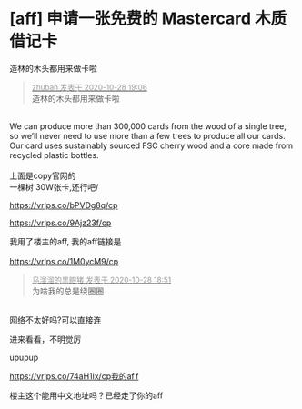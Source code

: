 # [aff] 申请一张免费的 Mastercard 木质借记卡


造林的木头都用来做卡啦

<div class="quote"><blockquote><font size="2"><a href="https://www.hostloc.com/forum.php?mod=redirect&amp;goto=findpost&amp;pid=9365696&amp;ptid=759458" target="_blank"><font color="#999999">zhuban 发表于 2020-10-28 19:06</font></a></font><br />
造林的木头都用来做卡啦</blockquote></div><br />
We can produce more than 300,000 cards from the wood of a single tree, so we’ll never need to use more than a few trees to produce all our cards. Our card uses sustainably sourced FSC cherry wood and a core made from recycled plastic bottles.<br />
<br />
上面是copy官网的<br />
一棵树 30W张卡,还行吧/

https://vrlps.co/bPVDg8q/cp

https://vrlps.co/9Ajz23f/cp

我用了楼主的aff, 我的aff链接是<br />
<br />
https://vrlps.co/1M0ycM9/cp

<div class="quote"><blockquote><font size="2"><a href="https://www.hostloc.com/forum.php?mod=redirect&amp;goto=findpost&amp;pid=9365637&amp;ptid=759458" target="_blank"><font color="#999999">乌溜溜的黑眼猪 发表于 2020-10-28 18:51</font></a></font><br />
为啥我的总是绕圈圈</blockquote></div><br />
网络不太好吗?可以直接连

进来看看，不明觉厉

upupup<img src="static/image/smiley/default/lol.gif" smilieid="12" border="0" alt="" />

https://vrlps.co/74aH1lx/cp我的af f

楼主这个能用中文地址吗？已经走了你的aff
